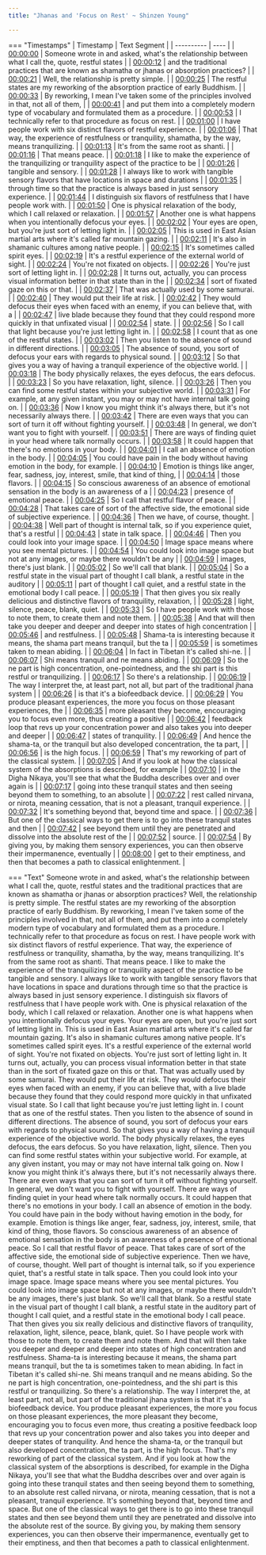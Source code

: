```yaml
---
title: "Jhanas and 'Focus on Rest' ~ Shinzen Young"

---
```

=== "Timestamps"
    | Timestamp | Text Segment |
    | ---------- | ----  |
    | [00:00:00](https://www.youtube.com/watch?v=A-72haqjl4o&t=0) |  Someone wrote in and asked, what's the relationship between what I call the, quote, restful states |
    | [00:00:12](https://www.youtube.com/watch?v=A-72haqjl4o&t=12) |  and the traditional practices that are known as shamatha or jhanas or absorption practices? |
    | [00:00:21](https://www.youtube.com/watch?v=A-72haqjl4o&t=21) |  Well, the relationship is pretty simple. |
    | [00:00:25](https://www.youtube.com/watch?v=A-72haqjl4o&t=25) |  The restful states are my reworking of the absorption practice of early Buddhism. |
    | [00:00:33](https://www.youtube.com/watch?v=A-72haqjl4o&t=33) |  By reworking, I mean I've taken some of the principles involved in that, not all of them, |
    | [00:00:41](https://www.youtube.com/watch?v=A-72haqjl4o&t=41) |  and put them into a completely modern type of vocabulary and formulated them as a procedure. |
    | [00:00:53](https://www.youtube.com/watch?v=A-72haqjl4o&t=53) |  I technically refer to that procedure as focus on rest. |
    | [00:01:00](https://www.youtube.com/watch?v=A-72haqjl4o&t=60) |  I have people work with six distinct flavors of restful experience. |
    | [00:01:06](https://www.youtube.com/watch?v=A-72haqjl4o&t=66) |  That way, the experience of restfulness or tranquility, shamatha, by the way, means tranquilizing. |
    | [00:01:13](https://www.youtube.com/watch?v=A-72haqjl4o&t=73) |  It's from the same root as shanti. |
    | [00:01:16](https://www.youtube.com/watch?v=A-72haqjl4o&t=76) |  That means peace. |
    | [00:01:18](https://www.youtube.com/watch?v=A-72haqjl4o&t=78) |  I like to make the experience of the tranquilizing or tranquility aspect of the practice to be |
    | [00:01:26](https://www.youtube.com/watch?v=A-72haqjl4o&t=86) |  tangible and sensory. |
    | [00:01:28](https://www.youtube.com/watch?v=A-72haqjl4o&t=88) |  I always like to work with tangible sensory flavors that have locations in space and durations |
    | [00:01:35](https://www.youtube.com/watch?v=A-72haqjl4o&t=95) |  through time so that the practice is always based in just sensory experience. |
    | [00:01:44](https://www.youtube.com/watch?v=A-72haqjl4o&t=104) |  I distinguish six flavors of restfulness that I have people work with. |
    | [00:01:50](https://www.youtube.com/watch?v=A-72haqjl4o&t=110) |  One is physical relaxation of the body, which I call relaxed or relaxation. |
    | [00:01:57](https://www.youtube.com/watch?v=A-72haqjl4o&t=117) |  Another one is what happens when you intentionally defocus your eyes. |
    | [00:02:02](https://www.youtube.com/watch?v=A-72haqjl4o&t=122) |  Your eyes are open, but you're just sort of letting light in. |
    | [00:02:05](https://www.youtube.com/watch?v=A-72haqjl4o&t=125) |  This is used in East Asian martial arts where it's called far mountain gazing. |
    | [00:02:11](https://www.youtube.com/watch?v=A-72haqjl4o&t=131) |  It's also in shamanic cultures among native people. |
    | [00:02:15](https://www.youtube.com/watch?v=A-72haqjl4o&t=135) |  It's sometimes called spirit eyes. |
    | [00:02:19](https://www.youtube.com/watch?v=A-72haqjl4o&t=139) |  It's a restful experience of the external world of sight. |
    | [00:02:24](https://www.youtube.com/watch?v=A-72haqjl4o&t=144) |  You're not fixated on objects. |
    | [00:02:26](https://www.youtube.com/watch?v=A-72haqjl4o&t=146) |  You're just sort of letting light in. |
    | [00:02:28](https://www.youtube.com/watch?v=A-72haqjl4o&t=148) |  It turns out, actually, you can process visual information better in that state than in the |
    | [00:02:34](https://www.youtube.com/watch?v=A-72haqjl4o&t=154) |  sort of fixated gaze on this or that. |
    | [00:02:37](https://www.youtube.com/watch?v=A-72haqjl4o&t=157) |  That was actually used by some samurai. |
    | [00:02:40](https://www.youtube.com/watch?v=A-72haqjl4o&t=160) |  They would put their life at risk. |
    | [00:02:42](https://www.youtube.com/watch?v=A-72haqjl4o&t=162) |  They would defocus their eyes when faced with an enemy, if you can believe that, with a |
    | [00:02:47](https://www.youtube.com/watch?v=A-72haqjl4o&t=167) |  live blade because they found that they could respond more quickly in that unfixated visual |
    | [00:02:54](https://www.youtube.com/watch?v=A-72haqjl4o&t=174) |  state. |
    | [00:02:56](https://www.youtube.com/watch?v=A-72haqjl4o&t=176) |  So I call that light because you're just letting light in. |
    | [00:02:58](https://www.youtube.com/watch?v=A-72haqjl4o&t=178) |  I count that as one of the restful states. |
    | [00:03:02](https://www.youtube.com/watch?v=A-72haqjl4o&t=182) |  Then you listen to the absence of sound in different directions. |
    | [00:03:05](https://www.youtube.com/watch?v=A-72haqjl4o&t=185) |  The absence of sound, you sort of defocus your ears with regards to physical sound. |
    | [00:03:12](https://www.youtube.com/watch?v=A-72haqjl4o&t=192) |  So that gives you a way of having a tranquil experience of the objective world. |
    | [00:03:18](https://www.youtube.com/watch?v=A-72haqjl4o&t=198) |  The body physically relaxes, the eyes defocus, the ears defocus. |
    | [00:03:23](https://www.youtube.com/watch?v=A-72haqjl4o&t=203) |  So you have relaxation, light, silence. |
    | [00:03:26](https://www.youtube.com/watch?v=A-72haqjl4o&t=206) |  Then you can find some restful states within your subjective world. |
    | [00:03:31](https://www.youtube.com/watch?v=A-72haqjl4o&t=211) |  For example, at any given instant, you may or may not have internal talk going on. |
    | [00:03:36](https://www.youtube.com/watch?v=A-72haqjl4o&t=216) |  Now I know you might think it's always there, but it's not necessarily always there. |
    | [00:03:42](https://www.youtube.com/watch?v=A-72haqjl4o&t=222) |  There are even ways that you can sort of turn it off without fighting yourself. |
    | [00:03:48](https://www.youtube.com/watch?v=A-72haqjl4o&t=228) |  In general, we don't want you to fight with yourself. |
    | [00:03:51](https://www.youtube.com/watch?v=A-72haqjl4o&t=231) |  There are ways of finding quiet in your head where talk normally occurs. |
    | [00:03:58](https://www.youtube.com/watch?v=A-72haqjl4o&t=238) |  It could happen that there's no emotions in your body. |
    | [00:04:01](https://www.youtube.com/watch?v=A-72haqjl4o&t=241) |  I call an absence of emotion in the body. |
    | [00:04:05](https://www.youtube.com/watch?v=A-72haqjl4o&t=245) |  You could have pain in the body without having emotion in the body, for example. |
    | [00:04:10](https://www.youtube.com/watch?v=A-72haqjl4o&t=250) |  Emotion is things like anger, fear, sadness, joy, interest, smile, that kind of thing, |
    | [00:04:14](https://www.youtube.com/watch?v=A-72haqjl4o&t=254) |  those flavors. |
    | [00:04:15](https://www.youtube.com/watch?v=A-72haqjl4o&t=255) |  So conscious awareness of an absence of emotional sensation in the body is an awareness of a |
    | [00:04:23](https://www.youtube.com/watch?v=A-72haqjl4o&t=263) |  presence of emotional peace. |
    | [00:04:25](https://www.youtube.com/watch?v=A-72haqjl4o&t=265) |  So I call that restful flavor of peace. |
    | [00:04:28](https://www.youtube.com/watch?v=A-72haqjl4o&t=268) |  That takes care of sort of the affective side, the emotional side of subjective experience. |
    | [00:04:36](https://www.youtube.com/watch?v=A-72haqjl4o&t=276) |  Then we have, of course, thought. |
    | [00:04:38](https://www.youtube.com/watch?v=A-72haqjl4o&t=278) |  Well part of thought is internal talk, so if you experience quiet, that's a restful |
    | [00:04:43](https://www.youtube.com/watch?v=A-72haqjl4o&t=283) |  state in talk space. |
    | [00:04:46](https://www.youtube.com/watch?v=A-72haqjl4o&t=286) |  Then you could look into your image space. |
    | [00:04:50](https://www.youtube.com/watch?v=A-72haqjl4o&t=290) |  Image space means where you see mental pictures. |
    | [00:04:54](https://www.youtube.com/watch?v=A-72haqjl4o&t=294) |  You could look into image space but not at any images, or maybe there wouldn't be any |
    | [00:04:59](https://www.youtube.com/watch?v=A-72haqjl4o&t=299) |  images, there's just blank. |
    | [00:05:02](https://www.youtube.com/watch?v=A-72haqjl4o&t=302) |  So we'll call that blank. |
    | [00:05:04](https://www.youtube.com/watch?v=A-72haqjl4o&t=304) |  So a restful state in the visual part of thought I call blank, a restful state in the auditory |
    | [00:05:11](https://www.youtube.com/watch?v=A-72haqjl4o&t=311) |  part of thought I call quiet, and a restful state in the emotional body I call peace. |
    | [00:05:19](https://www.youtube.com/watch?v=A-72haqjl4o&t=319) |  That then gives you six really delicious and distinctive flavors of tranquility, relaxation, |
    | [00:05:28](https://www.youtube.com/watch?v=A-72haqjl4o&t=328) |  light, silence, peace, blank, quiet. |
    | [00:05:33](https://www.youtube.com/watch?v=A-72haqjl4o&t=333) |  So I have people work with those to note them, to create them and note them. |
    | [00:05:38](https://www.youtube.com/watch?v=A-72haqjl4o&t=338) |  And that will then take you deeper and deeper and deeper into states of high concentration |
    | [00:05:46](https://www.youtube.com/watch?v=A-72haqjl4o&t=346) |  and restfulness. |
    | [00:05:48](https://www.youtube.com/watch?v=A-72haqjl4o&t=348) |  Shama-ta is interesting because it means, the shama part means tranquil, but the ta |
    | [00:05:59](https://www.youtube.com/watch?v=A-72haqjl4o&t=359) |  is sometimes taken to mean abiding. |
    | [00:06:04](https://www.youtube.com/watch?v=A-72haqjl4o&t=364) |  In fact in Tibetan it's called shi-ne. |
    | [00:06:07](https://www.youtube.com/watch?v=A-72haqjl4o&t=367) |  Shi means tranquil and ne means abiding. |
    | [00:06:09](https://www.youtube.com/watch?v=A-72haqjl4o&t=369) |  So the ne part is high concentration, one-pointedness, and the shi part is this restful or tranquilizing. |
    | [00:06:17](https://www.youtube.com/watch?v=A-72haqjl4o&t=377) |  So there's a relationship. |
    | [00:06:19](https://www.youtube.com/watch?v=A-72haqjl4o&t=379) |  The way I interpret the, at least part, not all, but part of the traditional jhana system |
    | [00:06:26](https://www.youtube.com/watch?v=A-72haqjl4o&t=386) |  is that it's a biofeedback device. |
    | [00:06:29](https://www.youtube.com/watch?v=A-72haqjl4o&t=389) |  You produce pleasant experiences, the more you focus on those pleasant experiences, the |
    | [00:06:35](https://www.youtube.com/watch?v=A-72haqjl4o&t=395) |  more pleasant they become, encouraging you to focus even more, thus creating a positive |
    | [00:06:42](https://www.youtube.com/watch?v=A-72haqjl4o&t=402) |  feedback loop that revs up your concentration power and also takes you into deeper and deeper |
    | [00:06:47](https://www.youtube.com/watch?v=A-72haqjl4o&t=407) |  states of tranquility. |
    | [00:06:49](https://www.youtube.com/watch?v=A-72haqjl4o&t=409) |  And hence the shama-ta, or the tranquil but also developed concentration, the ta part, |
    | [00:06:56](https://www.youtube.com/watch?v=A-72haqjl4o&t=416) |  is the high focus. |
    | [00:06:59](https://www.youtube.com/watch?v=A-72haqjl4o&t=419) |  That's my reworking of part of the classical system. |
    | [00:07:05](https://www.youtube.com/watch?v=A-72haqjl4o&t=425) |  And if you look at how the classical system of the absorptions is described, for example |
    | [00:07:10](https://www.youtube.com/watch?v=A-72haqjl4o&t=430) |  in the Digha Nikaya, you'll see that what the Buddha describes over and over again is |
    | [00:07:17](https://www.youtube.com/watch?v=A-72haqjl4o&t=437) |  going into these tranquil states and then seeing beyond them to something, to an absolute |
    | [00:07:22](https://www.youtube.com/watch?v=A-72haqjl4o&t=442) |  rest called nirvana, or nirota, meaning cessation, that is not a pleasant, tranquil experience. |
    | [00:07:32](https://www.youtube.com/watch?v=A-72haqjl4o&t=452) |  It's something beyond that, beyond time and space. |
    | [00:07:36](https://www.youtube.com/watch?v=A-72haqjl4o&t=456) |  But one of the classical ways to get there is to go into these tranquil states and then |
    | [00:07:42](https://www.youtube.com/watch?v=A-72haqjl4o&t=462) |  see beyond them until they are penetrated and dissolve into the absolute rest of the |
    | [00:07:52](https://www.youtube.com/watch?v=A-72haqjl4o&t=472) |  source. |
    | [00:07:54](https://www.youtube.com/watch?v=A-72haqjl4o&t=474) |  By giving you, by making them sensory experiences, you can then observe their impermanence, eventually |
    | [00:08:00](https://www.youtube.com/watch?v=A-72haqjl4o&t=480) |  get to their emptiness, and then that becomes a path to classical enlightenment. |

=== "Text"
     Someone wrote in and asked, what's the relationship between what I call the, quote, restful states and the traditional practices that are known as shamatha or jhanas or absorption practices? Well, the relationship is pretty simple. The restful states are my reworking of the absorption practice of early Buddhism. By reworking, I mean I've taken some of the principles involved in that, not all of them, and put them into a completely modern type of vocabulary and formulated them as a procedure. I technically refer to that procedure as focus on rest. I have people work with six distinct flavors of restful experience. That way, the experience of restfulness or tranquility, shamatha, by the way, means tranquilizing. It's from the same root as shanti. That means peace. I like to make the experience of the tranquilizing or tranquility aspect of the practice to be tangible and sensory. I always like to work with tangible sensory flavors that have locations in space and durations through time so that the practice is always based in just sensory experience. I distinguish six flavors of restfulness that I have people work with. One is physical relaxation of the body, which I call relaxed or relaxation. Another one is what happens when you intentionally defocus your eyes. Your eyes are open, but you're just sort of letting light in. This is used in East Asian martial arts where it's called far mountain gazing. It's also in shamanic cultures among native people. It's sometimes called spirit eyes. It's a restful experience of the external world of sight. You're not fixated on objects. You're just sort of letting light in. It turns out, actually, you can process visual information better in that state than in the sort of fixated gaze on this or that. That was actually used by some samurai. They would put their life at risk. They would defocus their eyes when faced with an enemy, if you can believe that, with a live blade because they found that they could respond more quickly in that unfixated visual state. So I call that light because you're just letting light in. I count that as one of the restful states. Then you listen to the absence of sound in different directions. The absence of sound, you sort of defocus your ears with regards to physical sound. So that gives you a way of having a tranquil experience of the objective world. The body physically relaxes, the eyes defocus, the ears defocus. So you have relaxation, light, silence. Then you can find some restful states within your subjective world. For example, at any given instant, you may or may not have internal talk going on. Now I know you might think it's always there, but it's not necessarily always there. There are even ways that you can sort of turn it off without fighting yourself. In general, we don't want you to fight with yourself. There are ways of finding quiet in your head where talk normally occurs. It could happen that there's no emotions in your body. I call an absence of emotion in the body. You could have pain in the body without having emotion in the body, for example. Emotion is things like anger, fear, sadness, joy, interest, smile, that kind of thing, those flavors. So conscious awareness of an absence of emotional sensation in the body is an awareness of a presence of emotional peace. So I call that restful flavor of peace. That takes care of sort of the affective side, the emotional side of subjective experience. Then we have, of course, thought. Well part of thought is internal talk, so if you experience quiet, that's a restful state in talk space. Then you could look into your image space. Image space means where you see mental pictures. You could look into image space but not at any images, or maybe there wouldn't be any images, there's just blank. So we'll call that blank. So a restful state in the visual part of thought I call blank, a restful state in the auditory part of thought I call quiet, and a restful state in the emotional body I call peace. That then gives you six really delicious and distinctive flavors of tranquility, relaxation, light, silence, peace, blank, quiet. So I have people work with those to note them, to create them and note them. And that will then take you deeper and deeper and deeper into states of high concentration and restfulness. Shama-ta is interesting because it means, the shama part means tranquil, but the ta is sometimes taken to mean abiding. In fact in Tibetan it's called shi-ne. Shi means tranquil and ne means abiding. So the ne part is high concentration, one-pointedness, and the shi part is this restful or tranquilizing. So there's a relationship. The way I interpret the, at least part, not all, but part of the traditional jhana system is that it's a biofeedback device. You produce pleasant experiences, the more you focus on those pleasant experiences, the more pleasant they become, encouraging you to focus even more, thus creating a positive feedback loop that revs up your concentration power and also takes you into deeper and deeper states of tranquility. And hence the shama-ta, or the tranquil but also developed concentration, the ta part, is the high focus. That's my reworking of part of the classical system. And if you look at how the classical system of the absorptions is described, for example in the Digha Nikaya, you'll see that what the Buddha describes over and over again is going into these tranquil states and then seeing beyond them to something, to an absolute rest called nirvana, or nirota, meaning cessation, that is not a pleasant, tranquil experience. It's something beyond that, beyond time and space. But one of the classical ways to get there is to go into these tranquil states and then see beyond them until they are penetrated and dissolve into the absolute rest of the source. By giving you, by making them sensory experiences, you can then observe their impermanence, eventually get to their emptiness, and then that becomes a path to classical enlightenment.